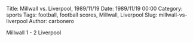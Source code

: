 Title: Millwall vs. Liverpool, 1989/11/19
Date: 1989/11/19 00:00
Category: sports
Tags: football, football scores, Millwall, Liverpool
Slug: millwall-vs-liverpool
Author: carbonero


Millwall 1 - 2 Liverpool
